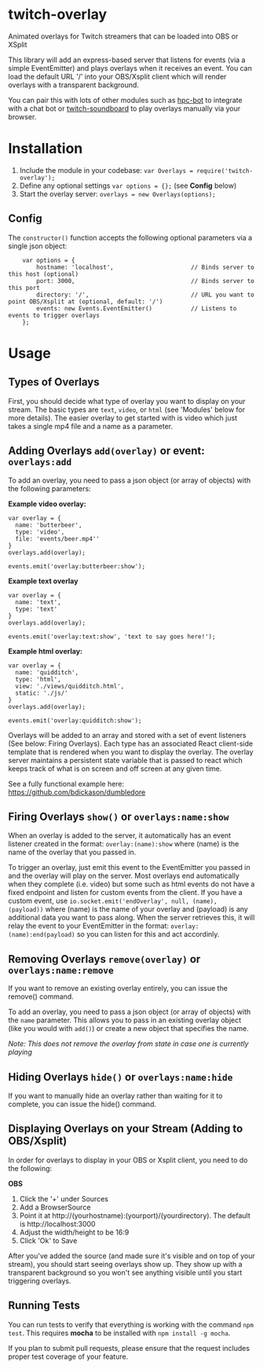 # twitch-overlay
Animated overlays for Twitch streamers that can be loaded into OBS or XSplit

This library will add an express-based server that listens for events (via a simple EventEmitter) and plays overlays when it receives an event. You can load the default URL '/' into your OBS/Xsplit client which will render overlays with a transparent background.

You can pair this with lots of other modules such as [hpc-bot](https://github.com/bdickason/hpc-bot) to integrate with a chat bot or [twitch-soundboard]() to play overlays manually via your browser.

# Installation

1. Include the module in your codebase: `var Overlays = require('twitch-overlay');`
1. Define any optional settings `var options = {};` (see **Config** below)
1. Start the overlay server: `overlays = new Overlays(options);`

## Config

The `constructor()` function accepts the following optional parameters via a single json object:
````
    var options = {
        hostname: 'localhost',                      // Binds server to this host (optional)
        port: 3000,                                 // Binds server to this port
        directory: '/',                             // URL you want to point OBS/Xsplit at (optional, default: '/')
        events: new Events.EventEmitter()           // Listens to events to trigger overlays
    };
````

# Usage

## Types of Overlays

First, you should decide what type of overlay you want to display on your stream. The basic types are `text`, `video`, or `html` (see 'Modules' below for more details). The easier overlay to get started with is video which just takes a single mp4 file and a name as a parameter.

## Adding Overlays `add(overlay)` or event: `overlays:add`

To add an overlay, you need to pass a json object (or array of objects) with the following parameters:

**Example video overlay:**
````
var overlay = {
  name: 'butterbeer',
  type: 'video',
  file: 'events/beer.mp4''
}
overlays.add(overlay);

events.emit('overlay:butterbeer:show');
````

**Example text overlay**
````
var overlay = {
  name: 'text',
  type: 'text'
}
overlays.add(overlay);

events.emit('overlay:text:show', 'text to say goes here!');
````

**Example html overlay:**
````
var overlay = {
  name: 'quidditch',
  type: 'html',
  view: './views/quidditch.html',
  static: './js/'
}
overlays.add(overlay);

events.emit('overlay:quidditch:show');
````

Overlays will be added to an array and stored with a set of event listeners (See below: Firing Overlays). Each type has an associated React client-side template that is rendered when you want to display the overlay. The overlay server maintains a persistent state variable that is passed to react which keeps track of what is on screen and off screen at any given time.

See a fully functional example here: https://github.com/bdickason/dumbledore

## Firing Overlays `show()` or `overlays:name:show`

When an overlay is added to the server, it automatically has an event listener created in the format: `overlay:(name):show` where (name) is the name of the overlay that you passed in.

To trigger an overlay, just emit this event to the EventEmitter you passed in and the overlay will play on the server. Most overlays end automatically when they complete (i.e. video) but some such as html events do not have a fixed endpoint and listen for custom events from the client. If you have a custom event, use `io.socket.emit('endOverlay', null, (name), (payload))` where (name) is the name of your overlay and (payload) is any additional data you want to pass along. When the server retrieves this, it will relay the event to your EventEmitter in the format: `overlay:(name):end(payload)` so you can listen for this and act accordinly.

## Removing Overlays `remove(overlay)` or `overlays:name:remove`

If you want to remove an existing overlay entirely, you can issue the remove() command.

To add an overlay, you need to pass a json object (or array of objects) with the `name` parameter. This allows you to pass in an existing overlay object (like you would with `add()`) or create a new object that specifies the name.

*Note: This does not remove the overlay from state in case one is currently playing*

## Hiding Overlays `hide()` or `overlays:name:hide`

If you want to manually hide an overlay rather than waiting for it to complete, you can issue the hide() command.


## Displaying Overlays on your Stream (Adding to OBS/Xsplit)

In order for overlays to display in your OBS or Xsplit client, you need to do the following:

**OBS**
1. Click the '+' under Sources
2. Add a BrowserSource
3. Point it at http://(yourhostname):(yourport)/(yourdirectory). The default is http://localhost:3000
4. Adjust the width/height to be 16:9
5. Click 'Ok' to Save

After you've added the source (and made sure it's visible and on top of your stream), you should start seeing overlays show up. They show up with a transparent background so you won't see anything visible until you start triggering overlays.

## Running Tests

You can run tests to verify that everything is working with the command `npm test`. This requires **mocha** to be installed with `npm install -g mocha`.

If you plan to submit pull requests, please ensure that the request includes proper test coverage of your feature.
